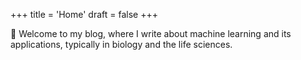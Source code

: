 +++
title = 'Home'
draft = false
+++

👋 Welcome to my blog, where I write about machine learning and its applications, typically in biology and the life sciences.